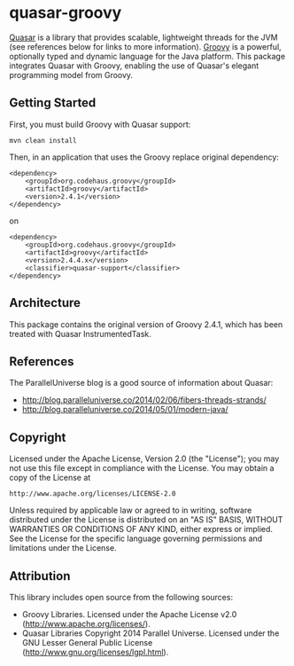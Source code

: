 quasar-groovy
=============

[Quasar](http://docs.paralleluniverse.co/quasar/) is a library that provides scalable, lightweight
threads for the JVM (see references below for links to more information).
[Groovy](http://groovy-lang.org/) is a powerful, optionally typed and dynamic language for the Java
platform. This package integrates Quasar with Groovy, enabling the use of Quasar's elegant programming 
model from Groovy.

## Getting Started

First, you must build Groovy with Quasar support:

```mvn clean install```

Then, in an application that uses the Groovy replace original dependency:

```
<dependency>
	<groupId>org.codehaus.groovy</groupId>
	<artifactId>groovy</artifactId>
	<version>2.4.1</version>
</dependency>
```
on

```
<dependency>
	<groupId>org.codehaus.groovy</groupId>
	<artifactId>groovy</artifactId>
	<version>2.4.4.x</version>
	<classifier>quasar-support</classifier>
</dependency>
```

## Architecture

This package contains the original version of Groovy 2.4.1, which has been treated with Quasar InstrumentedTask.   

## References

The ParallelUniverse blog is a good source of information about Quasar:

* http://blog.paralleluniverse.co/2014/02/06/fibers-threads-strands/
* http://blog.paralleluniverse.co/2014/05/01/modern-java/

## Copyright

Licensed under the Apache License, Version 2.0 (the "License");
you may not use this file except in compliance with the License.
You may obtain a copy of the License at

    http://www.apache.org/licenses/LICENSE-2.0

Unless required by applicable law or agreed to in writing, software
distributed under the License is distributed on an "AS IS" BASIS,
WITHOUT WARRANTIES OR CONDITIONS OF ANY KIND, either express or implied.
See the License for the specific language governing permissions and
limitations under the License.

## Attribution

This library includes open source from the following sources:

* Groovy Libraries. Licensed under the Apache License v2.0 (http://www.apache.org/licenses/).
* Quasar Libraries Copyright 2014 Parallel Universe. Licensed under the GNU Lesser General Public License (http://www.gnu.org/licenses/lgpl.html).
